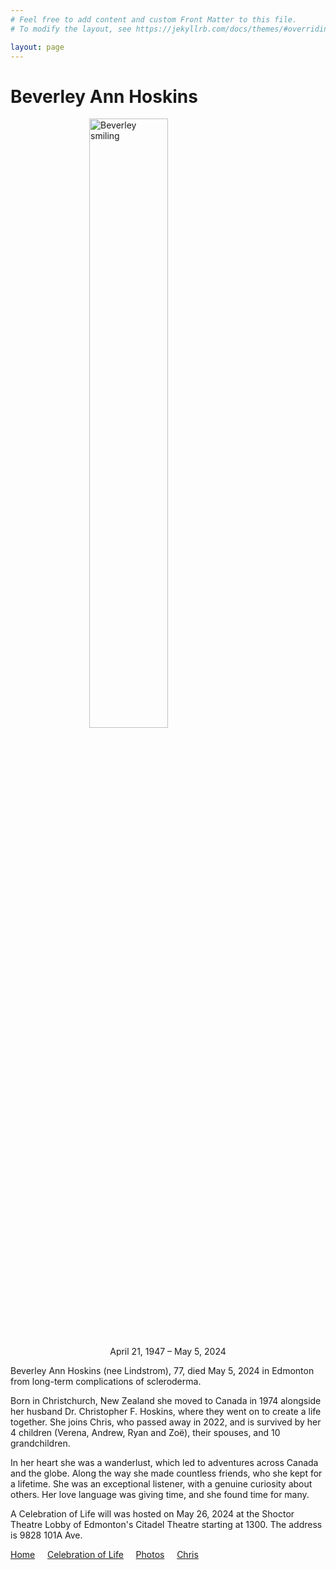 ```yaml
---
# Feel free to add content and custom Front Matter to this file.
# To modify the layout, see https://jekyllrb.com/docs/themes/#overriding-theme-defaults

layout: page
---
```


# Beverley Ann Hoskins

<img 
    style="display: block; 
           margin-left: auto;
           margin-right: auto;
           width: 50%;"
    src="\beverleyhoskins\assets\beverley_smiling.jpg" 
    alt="Beverley smiling">

<p align="center" width="100%">    
    April 21, 1947 – May 5, 2024
</p>

<p>Beverley Ann Hoskins (nee Lindstrom), 77, died May 5, 2024 in Edmonton from long-term complications of scleroderma.

Born in Christchurch, New Zealand she moved to Canada in 1974 alongside her husband Dr. Christopher F. Hoskins, where they went on to create a life together. She joins Chris, who passed away in 2022, and is survived by her 4 children (Verena, Andrew, Ryan and Zoë), their spouses, and 10 grandchildren.

In her heart she was a wanderlust, which led to adventures across Canada and the globe. Along the way she made countless friends, who she kept for a lifetime. She was an exceptional listener, with a genuine curiosity about others. Her love language was giving time, and she found time for many.

A Celebration of Life will was hosted on May 26, 2024 at the Shoctor Theatre Lobby of Edmonton's Citadel Theatre starting at 1300. The address is 9828 101A Ave.
</p>

[Home](./index) &nbsp;&nbsp;&nbsp;&nbsp;[Celebration of Life](./celebration)  &nbsp;&nbsp;&nbsp;&nbsp;[Photos](./photos)  &nbsp;&nbsp;&nbsp;&nbsp;[Chris](./tributeschris)